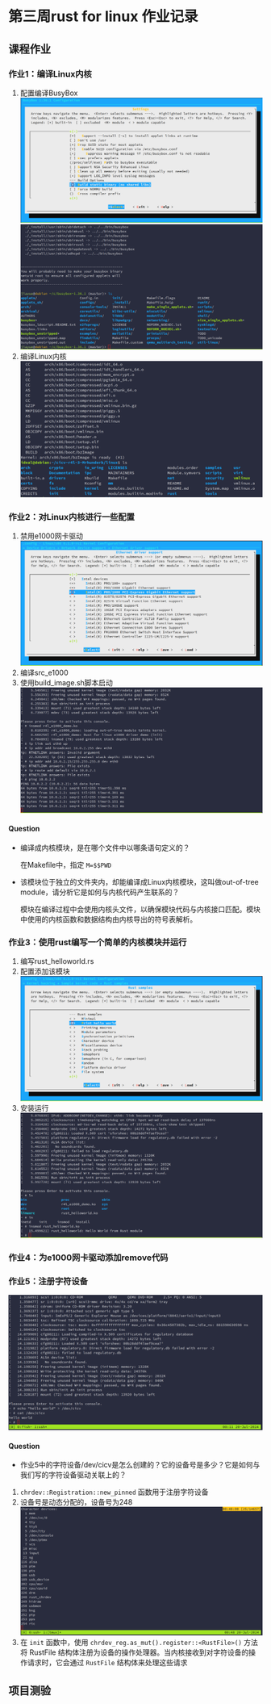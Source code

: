 # 第三周rust for linux 作业记录
## 课程作业
### 作业1：编译Linux内核
1. 配置编译BusyBox
![](./pic/8.png)
![](./pic/9.png)
2. 编译Linux内核
![](./pic/1.png)


### 作业2：对Linux内核进行一些配置
1. 禁用e1000网卡驱动
![](./pic/3.png)
2. 编译src_e1000
3. 使用build_image.sh脚本启动
![](./pic/4.png)

#### Question
- 编译成内核模块，是在哪个文件中以哪条语句定义的？

    在Makefile中，指定 `M=$$PWD`

- 该模块位于独立的文件夹内，却能编译成Linux内核模块，这叫做out-of-tree module，请分析它是如何与内核代码产生联系的？

    模块在编译过程中会使用内核头文件，以确保模块代码与内核接口匹配。模块中使用的内核函数和数据结构由内核导出的符号表解析。

### 作业3：使用rust编写一个简单的内核模块并运行
1. 编写rust_helloworld.rs
2. 配置添加该模块
![](./pic/5.png)
3. 安装运行
![](./pic/6.png)


### 作业4：为e1000网卡驱动添加remove代码
### 作业5：注册字符设备
![](./pic/10.png)

#### Question
- 作业5中的字符设备/dev/cicv是怎么创建的？它的设备号是多少？它是如何与我们写的字符设备驱动关联上的？
1. `chrdev::Registration::new_pinned` 函数用于注册字符设备
2. 设备号是动态分配的，设备号为248 
![](./pic/11.png)
3. 在 `init` 函数中，使用 `chrdev_reg.as_mut().register::<RustFile>()` 方法将 RustFile 结构体注册为设备的操作处理器。当内核接收到对字符设备的操作请求时，它会通过 `RustFile` 结构体来处理这些请求

## 项目测验
